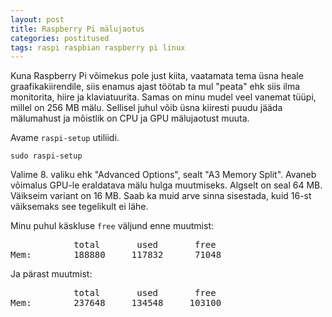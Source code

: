```yaml
---
layout: post
title: Raspberry Pi mälujaotus
categories: postitused
tags: raspi raspbian raspberry pi linux
---
```


Kuna Raspberry Pi võimekus pole just kiita, vaatamata tema üsna heale graafikakiirendile, siis enamus ajast töötab ta mul "peata" ehk siis ilma monitorita, hiire ja klaviatuurita. Samas on minu mudel veel vanemat tüüpi, millel on 256 MB mälu. Sellisel juhul võib üsna kiiresti puudu jääda mälumahust ja mõistlik on CPU ja GPU mälujaotust muuta.

Avame `raspi-setup` utiliidi.

    sudo raspi-setup

Valime 8. valiku ehk "Advanced Options", sealt "A3 Memory Split". Avaneb võimalus GPU-le eraldatava mälu hulga muutmiseks. Algselt on seal 64 MB. Väikseim variant on 16 MB. Saab ka muid arve sinna sisestada, kuid 16-st väiksemaks see tegelikult ei lähe.

Minu puhul käskluse `free` väljund enne muutmist:

<pre>
            total       used       free
Mem:        188880     117832      71048
</pre>

Ja pärast muutmist:

<pre>
            total       used       free
Mem:        237648     134548     103100
</pre>
